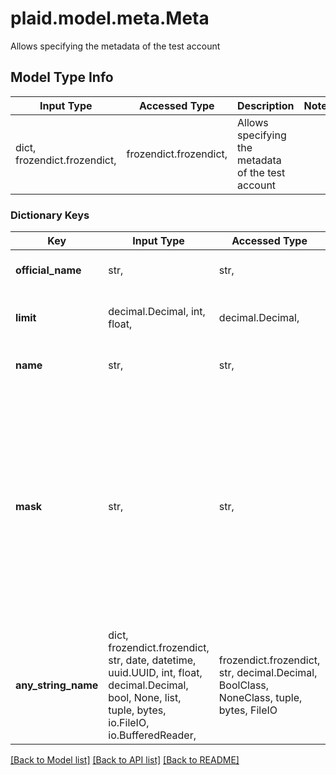 # plaid.model.meta.Meta

Allows specifying the metadata of the test account

## Model Type Info
Input Type | Accessed Type | Description | Notes
------------ | ------------- | ------------- | -------------
dict, frozendict.frozendict,  | frozendict.frozendict,  | Allows specifying the metadata of the test account | 

### Dictionary Keys
Key | Input Type | Accessed Type | Description | Notes
------------ | ------------- | ------------- | ------------- | -------------
**official_name** | str,  | str,  | The account&#x27;s official name | 
**limit** | decimal.Decimal, int, float,  | decimal.Decimal,  | The account&#x27;s limit | value must be a 64 bit float
**name** | str,  | str,  | The account&#x27;s name | 
**mask** | str,  | str,  | The account&#x27;s mask. Should be an empty string or a string of 2-4 alphanumeric characters. This allows you to model a mask which does not match the account number (such as with a virtual account number). | 
**any_string_name** | dict, frozendict.frozendict, str, date, datetime, uuid.UUID, int, float, decimal.Decimal, bool, None, list, tuple, bytes, io.FileIO, io.BufferedReader,  | frozendict.frozendict, str, decimal.Decimal, BoolClass, NoneClass, tuple, bytes, FileIO | any string name can be used but the value must be the correct type | [optional]

[[Back to Model list]](../../README.md#documentation-for-models) [[Back to API list]](../../README.md#documentation-for-api-endpoints) [[Back to README]](../../README.md)

